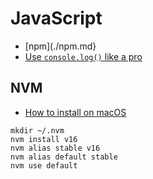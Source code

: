 # JavaScript

* [npm](./npm.md}
* [Use `console.log()` like a pro](https://markodenic.com/use-console-log-like-a-pro/)

## NVM

* [How to install on macOS](https://jamesauble.medium.com/install-nvm-on-mac-with-brew-adb921fb92cc)

```
mkdir ~/.nvm
nvm install v16
nvm alias stable v16
nvm alias default stable
nvm use default
```

